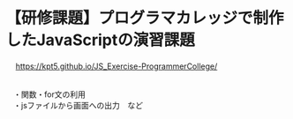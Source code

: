 # 【研修課題】プログラマカレッジで制作したJavaScriptの演習課題
　 https://kpt5.github.io/JS_Exercise-ProgrammerCollege/
  
<br>　・関数・for文の利用
<br>　・jsファイルから画面への出力　など
